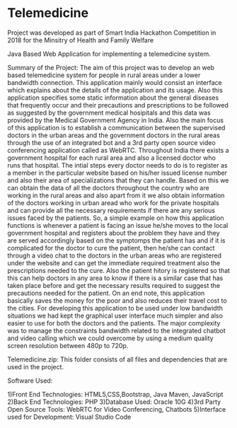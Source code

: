 # Telemedicine
Project was developed as part of Smart India Hackathon Competition in 2018 for the Minsitry of Health and Family Welfare

Java Based Web Application for implementing a telemedicine system.

Summary of the Project:
      The aim of this project was to develop an web based telemedicine system for people in rural areas under a lower bandwidth connection. This application mainly would consist an interface which explains about the details of the application and its usage. Also this application specifies some static information about the general diseases that frequently occur and their precautions and prescriptions to be followed as suggested by the government medical hosipitals and this data was provided by the Medical Government Agency in India.
      Also the main focus of this application is to establish a communication between the supervised doctors in the urban areas and the government doctors in the rural areas through the use of an integrated bot and a 3rd party open source video conferencing application called as WebRTC. Throughout India there exists a government hospital for each rural area and also a licensed doctor who runs that hospital.
      The intial steps every doctor needs to do is to register as a member in the particular website based on his/her issued license number and also their area of specializations that they can handle. Based on this we can obtain the data of all the doctors throughout the country who are working in the rural areas and also apart from it we also obtain information of the doctors working in urban aread who work for the private hospitals and can provide all the necessary requirements if there are any serious issues faced by the patients.
      So, a simple example on how this application functions is whenever a patient is facing an issue he/she moves to the local government hospital and registers about the problem they have and they are served accordingly based on the symptomps the patient has and if it is complicated for the doctor to cure the patient, then he/she can contact through a video chat to the doctors in the urban areas who are registered under the website and can get the immediate required treatment also the prescriptions needed to the cure. Also the patient hitory is registered so that this can help doctors in any area to know if there is a similar case that has taken place before and get the necessary results required to suggest the precautions needed for the patient.
      On an end note, this application basically saves the money for the poor and also reduces their travel cost to the cities. For developing this application to be used under low bandwidth situations we had kept the graphical user interface much simpler and also easier to use for both the doctors and the patients. The major complexity was to manage the constraints bandwidth related to the integrated chatbot and video calling which we could overcome by using a medium quality screen resolution between 480p to 720p.
      
Telemedicine.zip: This folder consists of all files and dependencies that are used in the project.

Software Used:

1)Front End Technologies: HTML5,CSS,Bootstrap, Java Maven, JavaScript
2)Back End Technologies: PHP
3)Database Used: Oracle 10G
4)3rd Party Open Source Tools: WebRTC for Video Conferencing, Chatbots
5)Interface used for Development: Visual Studio Code



